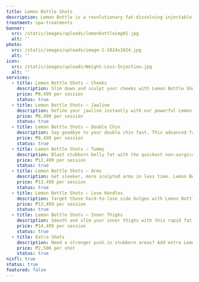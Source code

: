```yaml
---
title: Lemon Bottle Shots
description: Lemon Bottle is a revolutionary fat-dissolving injectable designed to break down stubborn fat quickly, safely, and effectively — all without surgery or downtime. Known for its fast results, this treatment targets localized fat in areas like the cheeks, jawline, double chin, arms, tummy, thighs, and more.Formulated with natural, metabolism-boosting ingredients, Lemon Bottle not only melts fat but also improves skin texture and firmness. It’s perfect for clients who want visible contouring results in less time.
treatment: spa-treatments
banner:
  src: /static/images/uploads/lemonbottleimg01.jpg
  alt: ''
photo:
  src: /static/images/uploads/image-1-1024x1024.jpg
  alt: ''
icon:
  src: /static/images/uploads/Weight-Loss-Injection.jpg
  alt: ''
services:
  - title: Lemon Bottle Shots – Cheeks
    description: Slim down and sculpt your cheeks with Lemon Bottle Shots. This fast-acting treatment melts away facial fat to create a more contoured, lifted appearance — perfect for enhancing natural definition and achieving that snatched look.
    price: ₱8,499 per session
    status: true
  - title: Lemon Bottle Shots – Jawline
    description: Define your jawline instantly with our powerful Lemon Bottle formula. It targets stubborn fat along the lower face, giving you a more sculpted, contoured jaw — no surgery, no downtime.
    price: ₱8,499 per session
    status: true
  - title: Lemon Bottle Shots – Double Chin
    description: Say goodbye to your double chin fast. This advanced fat-dissolving treatment eliminates submental fat, tightens the area, and creates a cleaner, more youthful neck and chin profile.
    price: ₱8,499 per session
    status: true
  - title: Lemon Bottle Shots – Tummy
    description: Blast stubborn belly fat with the quickest non-surgical fat-burning solution. Lemon Bottle Shots work deep beneath the skin to break down fat cells in the tummy, resulting in a flatter, more toned midsection.
    price: ₱12,499 per session
    status: true
  - title: Lemon Bottle Shots – Arms
    description: Get sleeker, more sculpted arms in less time. Lemon Bottle’s powerful formula reduces fat and tightens skin, giving you smooth, defined arms with visible improvement even after just one session.
    price: ₱13,499 per session
    status: true
  - title: Lemon Bottle Shots – Love Handles
    description: Target those hard-to-lose side bulges with Lemon Bottle Shots. This treatment breaks down fat around the waistline, helping you achieve a more cinched, hourglass figure quickly and effectively.
    price: ₱13,499 per session
    status: true
  - title: Lemon Bottle Shots – Inner Thighs
    description: Smooth and slim your inner thighs with this rapid fat-dissolving solution. Lemon Bottle Shots reduce unwanted fat while tightening the skin, perfect for those aiming for thigh gap goals or improved contour.
    price: ₱14,499 per session
    status: true
  - title: Extra Shots
    description: Need a stronger push in stubborn areas? Add extra Lemon Bottle shots to boost your results and accelerate your slimming journey.
    price: ₱2,500 per shot
    status: true
nisfl: true
status: true
featured: false
---
```


